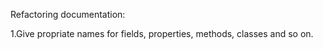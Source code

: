 Refactoring documentation:

1.Give propriate names for fields, properties, methods, classes and so on.